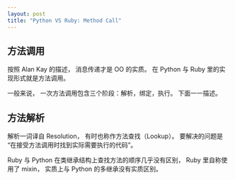 ```yaml
---
layout: post
title: "Python VS Ruby: Method Call"
---
```


## 方法调用

按照 Alan Kay 的描述，
消息传递才是 OO 的实质。
在 Python 与 Ruby 里的实现形式就是方法调用。

一般来说，
一次方法调用包含三个阶段：解析，绑定，执行。
下面一一描述。

## 方法解析

解析一词译自 Resolution，
有时也称作方法查找（Lookup）。
要解决的问题是
“在接受方法调用时找到实际需要执行的代码”。

Ruby 与 Python
在类继承结构上查找方法的顺序几乎没有区别，
Ruby 里自称使用了 mixin，
实质上与 Python 的多继承没有实质区别。
